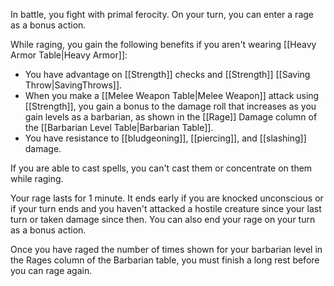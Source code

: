 In battle, you fight with primal ferocity. On your turn, you can enter a rage as a bonus action.

While raging, you gain the following benefits if you aren't wearing [[Heavy Armor Table|Heavy Armor]]:

- You have advantage on [[Strength]] checks and [[Strength]] [[Saving Throw|SavingThrows]].
- When you make a [[Melee Weapon Table|Melee Weapon]] attack using [[Strength]], you gain a bonus to the damage roll that increases as you gain levels as a barbarian, as shown in the [[Rage]] Damage column of the [[Barbarian Level Table|Barbarian Table]].
- You have resistance to [[bludgeoning]], [[piercing]], and [[slashing]] damage.

If you are able to cast spells, you can't cast them or concentrate on them while raging.

Your rage lasts for 1 minute. It ends early if you are knocked unconscious or if your turn ends and you haven't attacked a hostile creature since your last turn or taken damage since then. You can also end your rage on your turn as a bonus action.

Once you have raged the number of times shown for your barbarian level in the Rages column of the Barbarian table, you must finish a long rest before you can rage again.